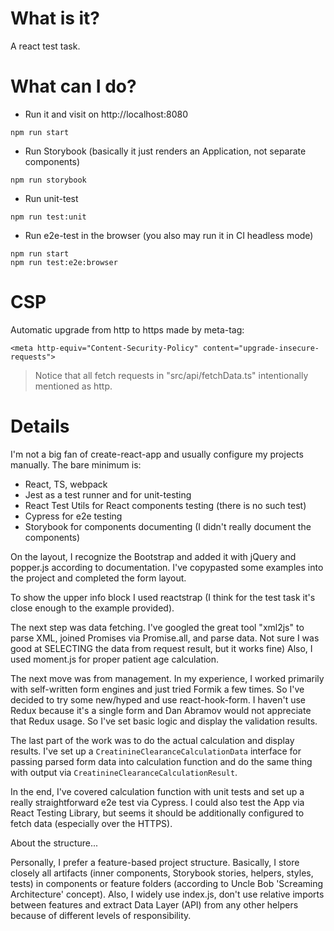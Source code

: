 # What is it?
A react test task.

# What can I do?
* Run it and visit on http://localhost:8080
```
npm run start
```
* Run Storybook (basically it just renders an Application, not separate components)
```
npm run storybook
```
* Run unit-test
```
npm run test:unit
```
* Run e2e-test in the browser (you also may run it in CI headless mode)
```
npm run start
npm run test:e2e:browser
```

# CSP
Automatic upgrade from http to https made by meta-tag:
```
<meta http-equiv="Content-Security-Policy" content="upgrade-insecure-requests">
```
> Notice that all fetch requests in "src/api/fetchData.ts" intentionally mentioned as http.

# Details
I'm not a big fan of create-react-app and usually configure my projects manually. The bare minimum is:
* React, TS, webpack
* Jest as a test runner and for unit-testing
* React Test Utils for React components testing (there is no such test)
* Cypress for e2e testing
* Storybook for components documenting (I didn't really document the components)

On the layout, I recognize the Bootstrap and added it with jQuery and popper.js according to documentation.
I've copypasted some examples into the project and completed the form layout.

To show the upper info block I used reactstrap (I think for the test task it's close enough to the example provided).

The next step was data fetching. I've googled the great tool "xml2js" to parse XML, joined Promises via Promise.all, and parse data. Not sure I was good at SELECTING the data from request result, but it works fine)
Also, I used moment.js for proper patient age calculation.

The next move was from management. In my experience, I worked primarily with self-written form engines and just tried Formik a few times. So I've decided to try some new/hyped and use react-hook-form. 
I haven't use Redux because it's a single form and Dan Abramov would not appreciate that Redux usage.
So I've set basic logic and display the validation results.

The last part of the work was to do the actual calculation and display results. I've set up a `CreatinineClearanceCalculationData` interface for passing parsed form data into calculation function and do the same thing with output via `CreatinineClearanceCalculationResult`. 

In the end, I've covered calculation function with unit tests and set up a really straightforward e2e test via Cypress. I could also test the App via React Testing Library, but seems it should be additionally configured to fetch data (especially over the HTTPS).


About the structure...

Personally, I prefer a feature-based project structure. Basically, I store closely all artifacts (inner components, Storybook stories, helpers, styles, tests) in components or feature folders (according to Uncle Bob 'Screaming Architecture' concept). Also, I widely use index.js, don't use relative imports between features and extract Data Layer (API) from any other helpers because of different levels of responsibility.